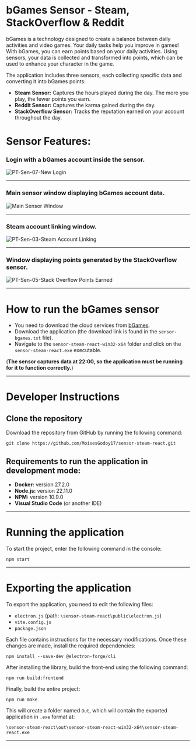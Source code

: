 # bGames Sensor - Steam, StackOverflow & Reddit

bGames is a technology designed to create a balance between daily activities and video games. Your daily tasks help you improve in games! With bGames, you can earn points based on your daily activities. Using sensors, your data is collected and transformed into points, which can be used to enhance your character in the game.

The application includes three sensors, each collecting specific data and converting it into bGames points:
- **Steam Sensor:** Captures the hours played during the day. The more you play, the fewer points you earn.
- **Reddit Sensor:** Captures the karma gained during the day.
- **StackOverflow Sensor:** Tracks the reputation earned on your account throughout the day.

# Sensor Features:

### **Login with a bGames account inside the sensor.**
![PT-Sen-07-New Login](https://github.com/user-attachments/assets/fd27b1da-3eeb-418b-b26e-c1ec11287632)

---

### **Main sensor window displaying bGames account data.**
![Main Sensor Window](https://github.com/user-attachments/assets/7cf2d3c5-d0c8-4553-93e4-0f78ecb4d3bd)

---

### **Steam account linking window.**
![PT-Sen-03-Steam Account Linking](https://github.com/user-attachments/assets/67a073f8-230a-4ed2-9a2f-0885c77f5174)

---

### **Window displaying points generated by the StackOverflow sensor.**
![PT-Sen-05-Stack Overflow Points Earned](https://github.com/user-attachments/assets/1f0487a3-4a4f-4480-b0d9-dfd633d24cc1)

---

# How to run the bGames sensor

- You need to download the cloud services from [bGames](https://github.com/BlendedGames-bGames/bGames-dev-services.git).
- Download the application (the download link is found in the `sensor-bgames.txt` file).
- Navigate to the `sensor-steam-react-win32-x64` folder and click on the `sensor-steam-react.exe` executable.

(**The sensor captures data at 22:00, so the application must be running for it to function correctly.**)

---

# Developer Instructions
## Clone the repository
Download the repository from GitHub by running the following command:

```shell
git clone https://github.com/MoisesGodoy17/sensor-steam-react.git
```

## Requirements to run the application in development mode:
- **Docker:** version 27.2.0
- **Node.js:** version 22.11.0
- **NPM:** version 10.9.0
- **Visual Studio Code** (or another IDE)

---

# Running the application
To start the project, enter the following command in the console:

```shell
npm start
```

---

# Exporting the application
To export the application, you need to edit the following files:
- `electron.js` (path: `\sensor-steam-react\public\electron.js`)
- `vite.config.js`
- `package.json`

Each file contains instructions for the necessary modifications. Once these changes are made, install the required dependencies:

```shell
npm install --save-dev @electron-forge/cli
```

After installing the library, build the front-end using the following command:

```shell
npm run build:frontend 
```

Finally, build the entire project:

```shell
npm run make
```

This will create a folder named `Out`, which will contain the exported application in `.exe` format at:

```
\sensor-steam-react\out\sensor-steam-react-win32-x64\sensor-steam-react.exe
```

---






